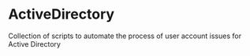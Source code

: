 # ActiveDirectory
Collection of scripts to automate the process of user account issues for Active Directory
